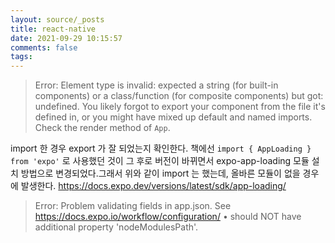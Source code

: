 ```yaml
---
layout: source/_posts
title: react-native
date: 2021-09-29 10:15:57
comments: false
tags:
---
```


> Error: Element type is invalid: expected a string (for built-in components) or a class/function (for composite components) but got: undefined. You likely forgot to export your component from the file it's defined in, or you might have mixed up default and named imports. <br/>
> Check the render method of `App`.

import 한 경우 export 가 잘 되었는지 확인한다. 책에선 `import { AppLoading } from 'expo'` 로 사용했던 것이 그 후로 버전이 바뀌면서 expo-app-loading 모듈 설치 방법으로 변경되었다.그래서 위와 같이 import 는 했는데, 올바른 모듈이 없을 경우에 발생한다.
https://docs.expo.dev/versions/latest/sdk/app-loading/

> Error: Problem validating fields in app.json. See https://docs.expo.io/workflow/configuration/
> • should NOT have additional property 'nodeModulesPath'.
